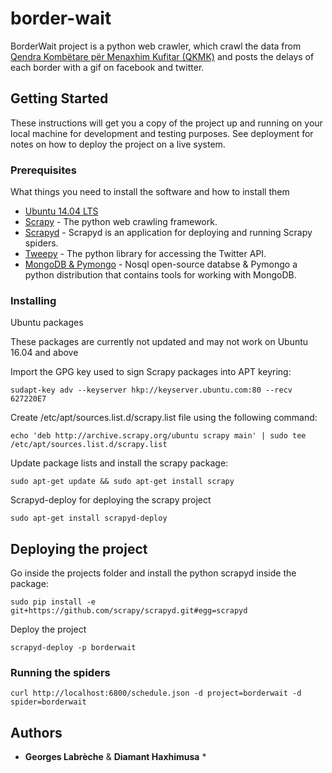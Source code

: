 # border-wait

BorderWait project is a python web crawler, which crawl the data from [Qendra Kombëtare për Menaxhim Kufitar (QKMK)](mpb-ks.org/qkmk/) and posts the delays of each border with a gif on facebook and twitter.

## Getting Started

These instructions will get you a copy of the project up and running on your local machine for development and testing purposes. See deployment for notes on how to deploy the project on a live system.

### Prerequisites

What things you need to install the software and how to install them

* [Ubuntu 14.04 LTS](https://www.ubuntu.com/)
* [Scrapy](http://scrapy.readthedocs.io/en/latest/) - The python web crawling framework.
* [Scrapyd](http://scrapyd.readthedocs.io/en/latest/) - Scrapyd is an application for deploying and running Scrapy spiders.
* [Tweepy](http://tweepy.readthedocs.io/en/v3.5.0/) - The python library for accessing the Twitter API.
* [MongoDB & Pymongo](https://www.mongodb.com/) - Nosql open-source databse & Pymongo a python distribution that contains tools for working with MongoDB.

### Installing

Ubuntu packages

These packages are currently not updated and may not work on Ubuntu 16.04 and above


Import the GPG key used to sign Scrapy packages into APT keyring:
```
sudapt-key adv --keyserver hkp://keyserver.ubuntu.com:80 --recv 627220E7
```
Create /etc/apt/sources.list.d/scrapy.list file using the following command:
```
echo 'deb http://archive.scrapy.org/ubuntu scrapy main' | sudo tee /etc/apt/sources.list.d/scrapy.list
```
Update package lists and install the scrapy package:
```
sudo apt-get update && sudo apt-get install scrapy
```

Scrapyd-deploy for deploying the scrapy project

```
sudo apt-get install scrapyd-deploy
```

## Deploying the project

Go inside the projects folder and install the python scrapyd inside the package:
```
sudo pip install -e git+https://github.com/scrapy/scrapyd.git#egg=scrapyd
```

Deploy the project

```
scrapyd-deploy -p borderwait
```

### Running the spiders

```
curl http://localhost:6800/schedule.json -d project=borderwait -d spider=borderwait
```

## Authors

* **Georges Labrèche** & **Diamant Haxhimusa** *
